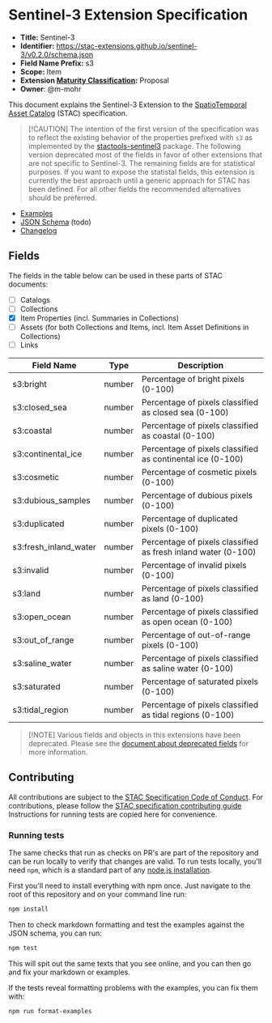 # Sentinel-3 Extension Specification

- **Title:** Sentinel-3
- **Identifier:** <https://stac-extensions.github.io/sentinel-3/v0.2.0/schema.json>
- **Field Name Prefix:** s3
- **Scope:** Item
- **Extension [Maturity Classification](https://github.com/radiantearth/stac-spec/tree/master/extensions/README.md#extension-maturity):** Proposal
- **Owner**: @m-mohr

This document explains the Sentinel-3 Extension to the
[SpatioTemporal Asset Catalog](https://github.com/radiantearth/stac-spec) (STAC) specification.

> \[!CAUTION]
> The intention of the first version of the specification was to reflect the existing behavior of the properties
> prefixed with `s3` as implemented by the [stactools-sentinel3](https://github.com/stactools-packages/sentinel3) package.
> The following version deprecated most of the fields in favor of other extensions that are not specific to Sentinel-3.
> The remaining fields are for statistical purposes.
> If you want to expose the statistal fields, this extension is currently the best approach until a
> generic approach for STAC has been defined.
> For all other fields the recommended alternatives should be preferred.

- [Examples](examples/)
- [JSON Schema](json-schema/schema.json) (todo)
- [Changelog](./CHANGELOG.md)

## Fields

The fields in the table below can be used in these parts of STAC documents:

- [ ] Catalogs
- [ ] Collections
- [x] Item Properties (incl. Summaries in Collections)
- [ ] Assets (for both Collections and Items, incl. Item Asset Definitions in Collections)
- [ ] Links

| Field Name            | Type   | Description                                                  |
| --------------------- | ------ | ------------------------------------------------------------ |
| s3:bright             | number | Percentage of bright pixels (0-100)                          |
| s3:closed_sea         | number | Percentage of pixels classified as closed sea (0-100)        |
| s3:coastal            | number | Percentage of pixels classified as coastal (0-100)           |
| s3:continental_ice    | number | Percentage of pixels classified as continental ice (0-100)   |
| s3:cosmetic           | number | Percentage of cosmetic pixels (0-100)                        |
| s3:dubious_samples    | number | Percentage of dubious pixels (0-100)                         |
| s3:duplicated         | number | Percentage of duplicated pixels (0-100)                      |
| s3:fresh_inland_water | number | Percentage of pixels classified as fresh inland water (0-100) |
| s3:invalid            | number | Percentage of invalid pixels (0-100)                         |
| s3:land               | number | Percentage of pixels classified as land (0-100)              |
| s3:open_ocean         | number | Percentage of pixels classified as open ocean (0-100)        |
| s3:out_of_range       | number | Percentage of out-of-range pixels (0-100)                    |
| s3:saline_water       | number | Percentage of pixels classified as saline water (0-100)      |
| s3:saturated          | number | Percentage of saturated pixels (0-100)                       |
| s3:tidal_region       | number | Percentage of pixels classified as tidal regions (0-100)     |

> \[!NOTE]
> Various fields and objects in this extensions have been deprecated.
> Please see the [document about deprecated fields](deprecated.md) for more information.

## Contributing

All contributions are subject to the
[STAC Specification Code of Conduct](https://github.com/radiantearth/stac-spec/blob/master/CODE_OF_CONDUCT.md).
For contributions, please follow the
[STAC specification contributing guide](https://github.com/radiantearth/stac-spec/blob/master/CONTRIBUTING.md) Instructions
for running tests are copied here for convenience.

### Running tests

The same checks that run as checks on PR's are part of the repository and can be run locally to verify that changes are valid. 
To run tests locally, you'll need `npm`, which is a standard part of any [node.js installation](https://nodejs.org/en/download/).

First you'll need to install everything with npm once. Just navigate to the root of this repository and on 
your command line run:
```bash
npm install
```

Then to check markdown formatting and test the examples against the JSON schema, you can run:
```bash
npm test
```

This will spit out the same texts that you see online, and you can then go and fix your markdown or examples.

If the tests reveal formatting problems with the examples, you can fix them with:
```bash
npm run format-examples
```
